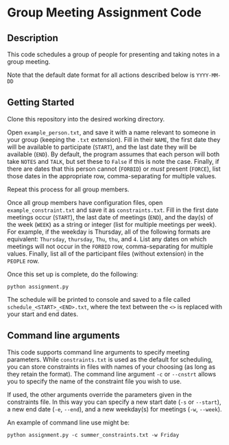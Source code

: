 # Group Meeting Assignment Code

## Description
This code schedules a group of people for presenting and taking notes in a group meeting. 

Note that the default date format for all actions described below is `YYYY-MM-DD`

## Getting Started

Clone this repository into the desired working directory. 

Open `example_person.txt`, and save it with a name relevant to someone in your group (keeping the `.txt` extension). Fill in their `NAME`, the first date they will be available to participate (`START`), and the last date they will be available (`END`). By default, the program assumes that each person will both take `NOTES` and `TALK`, but set these to `False` if this is note the case. Finally, if there are dates that this person cannot (`FORBID`) or *must* present (`FORCE`), list those dates in the appropriate row, comma-separating for multiple values.

Repeat this process for all group members.

Once all group members have configuration files, open `example_constraint.txt` and save it as `constraints.txt`. Fill in the first date meetings occur (`START`), the last date of meetings (`END`), and the day(s) of the week (`WEEK`) as a string or integer (list for multiple meetings per week). For example, if the weekday is Thursday, all of the following formats are equivalent: `Thursday`, `thursday`, `Thu`, `thu`, and `4`. List any dates on which meetings will not occur in the `FORBID` row, comma-separating for multiple values. Finally, list all of the participant files (without extension) in the `PEOPLE` row.

Once this set up is complete, do the following:

```
python assignment.py
```

The schedule will be printed to console and saved to a file called `schedule_<START>_<END>.txt`, where the text between the `<>` is replaced with your start and end dates.

## Command line arguments

This code supports command line arguments to specify meeting parameters. While `constraints.txt` is used as the default for scheduling, you can store constraints in files with names of your choosing (as long as they retain the format). The command line argument `-c` or `--cnstrt` allows you to specify the name of the constraint file you wish to use.

If used, the other arguments override the parameters given in the constraints file. In this way you can specify a new start date (`-s` or `--start`), a new end date (`-e`, `--end`), and a new weekday(s) for meetings (`-w`, `--week`).

An example of command line use might be:

```
python assignment.py -c summer_constraints.txt -w Friday
```